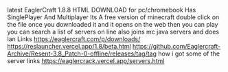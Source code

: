 latest EaglerCraft 1.8.8 HTML DOWNLOAD for pc/chromebook Has SinglePlayer And Multiplayer Its A free version of minecraft double click on the file once you downloaded it and it opens on the web then you can play you can search a list of servers on line also joins mc java servers and does lan
Links https://eaglercraft.com/p/downloads/ https://reslauncher.vercel.app/1.8/beta.html https://github.com/Eaglercraft-Archive/Resent-3.8_Patch-0-offline/releases/tag/tag
how i got some of the server links https://eaglercrack.vercel.app/servers.html
